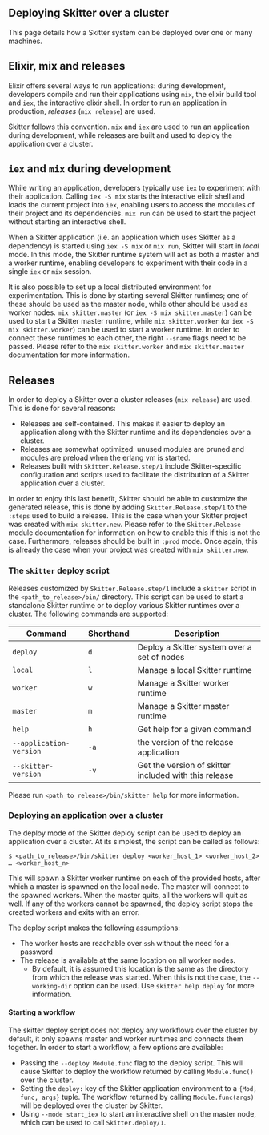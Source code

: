 ## Deploying Skitter over a cluster

This page details how a Skitter system can be deployed over one or many
machines.

## Elixir, mix and releases

Elixir offers several ways to run applications: during development, developers
compile and run their applications using `mix`, the elixir build tool and
`iex`, the interactive elixir shell. In order to run an application in
production, _releases_ (`mix release`) are used.

Skitter follows this convention. `mix` and `iex` are used to run an application
during development, while releases are built and used to deploy the application
over a cluster.

## `iex` and `mix` during development

While writing an application, developers typically use `iex` to experiment with
their application. Calling `iex -S mix` starts the interactive elixir shell and
loads the current project into `iex`, enabling users to access the modules of
their project and its dependencies. `mix run` can be used to start the project
without starting an interactive shell.

When a Skitter application (i.e. an application which uses Skitter as a
dependency) is started using `iex -S mix` or `mix run`, Skitter will start in
_local_ mode. In this mode, the Skitter runtime system will act as both a
master and a worker runtime, enabling developers to experiment with their code
in a single `iex` or `mix` session.

It is also possible to set up a local distributed environment for
experimentation. This is done by starting several Skitter runtimes; one of
these should be used as the master node, while other should be used as worker
nodes. `mix skitter.master` (or `iex -S mix skitter.master`) can be used to
start a Skitter master runtime, while `mix skitter.worker` (or
`iex -S mix skitter.worker`) can be used to start a worker runtime. In order to
connect these runtimes to each other, the right `--sname` flags need to be
passed. Please refer to the `mix skitter.worker` and `mix skitter.master`
documentation for more information.

## Releases

In order to deploy a Skitter over a cluster releases (`mix release`) are used.
This is done for several reasons:

- Releases are self-contained. This makes it easier to deploy an application
  along with the Skitter runtime and its dependencies over a cluster.
- Releases are somewhat optimized: unused modules are pruned and modules are
  preload when the erlang vm is started.
- Releases built with `Skitter.Release.step/1` include Skitter-specific
  configuration and scripts used to facilitate the distribution of a Skitter
  application over a cluster.

In order to enjoy this last benefit, Skitter should be able to customize the
generated release, this is done by adding `Skitter.Release.step/1` to the
`:steps` used to build a release. This is the case when your Skitter project
was created with `mix skitter.new`. Please refer to the `Skitter.Release`
module documentation for information on how to enable this if this is not the
case. Furthermore, releases should be built in `:prod` mode. Once again, this
is already the case when your project was created with `mix skitter.new`.

### The `skitter` deploy script

Releases customized by `Skitter.Release.step/1` include a `skitter` script in
the `<path_to_release>/bin/` directory. This script can be used to start a
standalone Skitter runtime or to deploy various Skitter runtimes over a
cluster. The following commands are supported:

Command | Shorthand | Description
------- | --------- | -----------
`deploy` | `d` | Deploy a Skitter system over a set of nodes
`local` | `l` | Manage a local Skitter runtime
`worker` | `w` | Manage a Skitter worker runtime
`master` | `m` | Manage a Skitter master runtime
`help` | `h` | Get help for a given command
`--application-version` | `-a` | the version of the release application
`--skitter-version` | `-v` | Get the version of skitter included with this release

Please run `<path_to_release>/bin/skitter help` for more information.

### Deploying an application over a cluster

The deploy mode of the Skitter deploy script can be used to deploy an
application over a cluster. At its simplest, the script can be called as
follows:

```
$ <path_to_release>/bin/skitter deploy <worker_host_1> <worker_host_2> … <worker_host_n>
```

This will spawn a Skitter worker runtime on each of the provided hosts, after
which a master is spawned on the local node. The master will connect to the
spawned workers. When the master quits, all the workers will quit as well. If
any of the workers cannot be spawned, the deploy script stops the created
workers and exits with an error.

The deploy script makes the following assumptions:

- The worker hosts are reachable over `ssh` without the need for a password
- The release is available at the same location on all worker nodes.
  - By default, it is assumed this location is the same as the directory from
    which the release was started. When this is not the case, the
    `--working-dir` option can be used. Use `skitter help deploy` for more
    information.

#### Starting a workflow

The skitter deploy script does not deploy any workflows over the cluster by
default, it only spawns master and worker runtimes and connects them together.
In order to start a workflow, a few options are available:

- Passing the `--deploy Module.func` flag to the deploy script. This will cause
  Skitter to deploy the workflow returned by calling `Module.func()` over the
  cluster.
- Setting the `deploy:` key of the Skitter application environment to a
  `{Mod, func, args}` tuple. The workflow returned by calling
  `Module.func(args)` will be deployed over the cluster by Skitter.
- Using `--mode start_iex` to start an interactive shell on the master node,
  which can be used to call `Skitter.deploy/1`.
